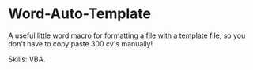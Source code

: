# Word-Auto-Template
A useful little word macro for formatting a file with a template file, so you don't have to copy paste 300 cv's manually!

Skills: VBA.
